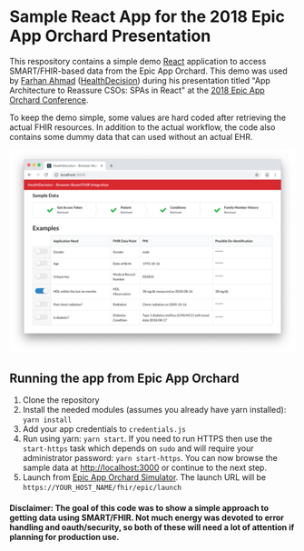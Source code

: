 # Sample React App for the 2018 Epic App Orchard Presentation

This respository contains a simple demo [React](https://reactjs.org/) application to access SMART/FHIR-based data from the Epic App Orchard.  This demo was used by [Farhan Ahmad](http://github.com/thebitguru) ([HealthDecision](https://www.healthdecision.com)) during his presentation titled "App Architecture to Reassure CSOs: SPAs in React" at the [2018 Epic App Orchard Conference](https://apporchard.epic.com/Conference).

To keep the demo simple, some values are hard coded after retrieving the actual FHIR resources.  In addition to the actual workflow, the code also contains some dummy data that can used without an actual EHR.

![Screenshot with Sample Data](/Screenshot.png)

## Running the app from Epic App Orchard

1. Clone the repository
2. Install the needed modules (assumes you already have yarn installed): `yarn install`
3. Add your app credentials to `credentials.js`
4. Run using yarn: `yarn start`.  If you need to run HTTPS then use the `start-https` task which depends on `sudo` and will require your administrator password: `yarn start-https`.  You can now browse the sample data at [http://localhost:3000](http://localhost:3000) or continue to the next step.
5. Launch from [Epic App Orchard Simulator](https://apporchard.epic.com).  The launch URL will be `https://YOUR_HOST_NAME/fhir/epic/launch`


#### Disclaimer: The goal of this code was to show a simple approach to getting data using SMART/FHIR. Not much energy was devoted to error handling and oauth/security, so both of these will need a lot of attention if planning for production use.